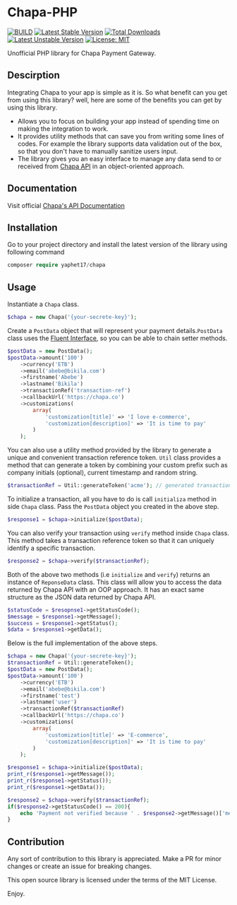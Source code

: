 # Chapa-PHP

[![BUILD](https://github.com/yaphet17/chapa-php/actions/workflows/php.yml/badge.svg)](https://github.com/yaphet17/chapa-php/actions/workflows/php.yml/)
[![Latest Stable Version](http://poser.pugx.org/yaphet17/chapa/v)](https://packagist.org/packages/yaphet17/chapa) [![Total Downloads](http://poser.pugx.org/yaphet17/chapa/downloads)](https://packagist.org/packages/yaphet17/chapa) [![Latest Unstable Version](http://poser.pugx.org/yaphet17/chapa/v/unstable)](https://packagist.org/packages/yaphet17/chapa) [![License: MIT](https://img.shields.io/badge/License-MIT-yellow.svg)](https://opensource.org/licenses/MIT)

Unofficial PHP library for Chapa Payment Gateway.

## Descirption
Integrating Chapa to your app is simple as it is. So what benefit can you get from using this library? well, here are some of the benefits you can get by using 
this library.
   - Allows you to focus on building your app instead of spending time on making the integration to work.
   - It provides utility methods that can save you from writing some lines of codes. For example the library supports data validation out of the box, 
     so that you don't have to manually sanitize users input.
   - The library gives you an easy interface to manage any data send to or received from [Chapa API](https://developer.chapa.co/) in an object-oriented 
     approach. 
   
## Documentation
Visit official [Chapa's API Documentation](https://developer.chapa.co/docs)

## Installation
Go to your project directory and install the latest version of the library using following command
 ```php
 composer require yaphet17/chapa
```

## Usage

Instantiate a `Chapa` class.
```php
$chapa = new Chapa('{your-secrete-key}');
```
Create a `PostData` object that will represent your payment details.`PostData` class uses the [Fluent Interface,](https://martinfowler.com/bliki/FluentInterface.html) 
so you can be able to chain setter methods.
```php
$postData = new PostData();
$postData->amount('100')
    ->currency('ETB')
    ->email('abebe@bikila.com')
    ->firstname('Abebe')
    ->lastname('Bikila')
    ->transactionRef('transaction-ref')
    ->callbackUrl('https://chapa.co')
    ->customizations(
        array(
            'customization[title]' => 'I love e-commerce',
            'customization[description]' => 'It is time to pay'
        ) 
    );
```
You can also use a utility method provided by the library to generate a unique and convenient transaction reference token. `Util` class provides a method
that can generate a token by combining your custom prefix such as company initials (optional), current timestamp and random string.
```php
$transactionRef = Util::generateToken('acme'); // generated transaction reference will start with the prefix aceme
```
To initialize a transaction, all you have to do is call `initializa` method in side `Chapa` class. Pass the `PostData` object you created in the above step.
```php
$response1 = $chapa->initialize($postData);
```
You can also verify your transaction using `verify` method inside `Chapa` class. This method takes a transaction reference token so that it can uniquely
identify a specific transaction.
```php
$response2 = $chapa->verify($transactionRef);
```
Both of the above two methods (i.e `initialize` and `verify`) returns an instance of `ReponseData` class. This class will allow you to access the data 
returned by Chapa API with an OOP approach. It has an exact same structure as the JSON data returned by Chapa API.
```php
$statusCode = $resopnse1->getStatusCode();
$message = $response1->getMessage();
$success = $response1->getStatus();
$data = $response1->getData();
```
Below is the full implementation of the above steps.
```php
$chapa = new Chapa('{your-secrete-key}');
$transactionRef = Util::generateToken();
$postData = new PostData();
$postData->amount('100')
    ->currency('ETB')
    ->email('abebe@bikila.com')
    ->firstname('test')
    ->lastname('user')
    ->transactionRef($transactionRef)
    ->callbackUrl('https://chapa.co')
    ->customizations(
        array(
            'customization[title]' => 'E-commerce',
            'customization[description]' => 'It is time to pay'
        )
    );

$response1 = $chapa->initialize($postData);
print_r($response1->getMessage());
print_r($response1->getStatus());
print_r($response1->getData());

$response2 = $chapa->verify($transactionRef);
if($response2->getStatusCode() == 200){
    echo 'Payment not verified because ' . $response2->getMessage()['message'];
}
```
## Contribution

Any sort of contribution to this library is appreciated. Make a PR for minor changes or create an issue for breaking changes.




This open source library is licensed under the terms of the MIT License.

Enjoy.
